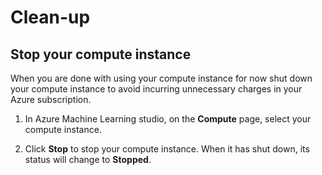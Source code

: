 # Clean-up

 ## Stop your compute instance
 
 When you are done with using your compute instance for now shut down your compute instance to avoid incurring unnecessary charges in your Azure subscription.
 
 1. In Azure Machine Learning studio, on the **Compute** page, select your compute instance.
 
2. Click **Stop** to stop your compute instance. When it has shut down, its status will change to **Stopped**.
